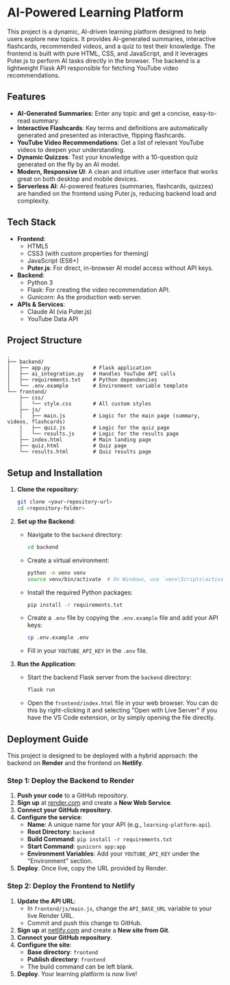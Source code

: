 # AI-Powered Learning Platform

This project is a dynamic, AI-driven learning platform designed to help users explore new topics. It provides AI-generated summaries, interactive flashcards, recommended videos, and a quiz to test their knowledge. The frontend is built with pure HTML, CSS, and JavaScript, and it leverages Puter.js to perform AI tasks directly in the browser. The backend is a lightweight Flask API responsible for fetching YouTube video recommendations.

## Features

-   **AI-Generated Summaries**: Enter any topic and get a concise, easy-to-read summary.
-   **Interactive Flashcards**: Key terms and definitions are automatically generated and presented as interactive, flipping flashcards.
-   **YouTube Video Recommendations**: Get a list of relevant YouTube videos to deepen your understanding.
-   **Dynamic Quizzes**: Test your knowledge with a 10-question quiz generated on the fly by an AI model.
-   **Modern, Responsive UI**: A clean and intuitive user interface that works great on both desktop and mobile devices.
-   **Serverless AI**: AI-powered features (summaries, flashcards, quizzes) are handled on the frontend using Puter.js, reducing backend load and complexity.

## Tech Stack

-   **Frontend**:
    -   HTML5
    -   CSS3 (with custom properties for theming)
    -   JavaScript (ES6+)
    -   **Puter.js**: For direct, in-browser AI model access without API keys.
-   **Backend**:
    -   Python 3
    -   Flask: For creating the video recommendation API.
    -   Gunicorn: As the production web server.
-   **APIs & Services**:
    -   Claude AI (via Puter.js)
    -   YouTube Data API

## Project Structure

```
.
├── backend/
│   ├── app.py              # Flask application
│   ├── ai_integration.py   # Handles YouTube API calls
│   ├── requirements.txt    # Python dependencies
│   └── .env.example        # Environment variable template
└── frontend/
    ├── css/
    │   └── style.css       # All custom styles
    ├── js/
    │   ├── main.js         # Logic for the main page (summary, videos, flashcards)
    │   ├── quiz.js         # Logic for the quiz page
    │   └── results.js      # Logic for the results page
    ├── index.html          # Main landing page
    ├── quiz.html           # Quiz page
    └── results.html        # Quiz results page
```

## Setup and Installation

1.  **Clone the repository**:
    ```bash
    git clone <your-repository-url>
    cd <repository-folder>
    ```

2.  **Set up the Backend**:
    -   Navigate to the `backend` directory:
        ```bash
        cd backend
        ```
    -   Create a virtual environment:
        ```bash
        python -m venv venv
        source venv/bin/activate  # On Windows, use `venv\Scripts\activate`
        ```
    -   Install the required Python packages:
        ```bash
        pip install -r requirements.txt
        ```
    -   Create a `.env` file by copying the `.env.example` file and add your API keys:
        ```bash
        cp .env.example .env
        ```
    -   Fill in your `YOUTUBE_API_KEY` in the `.env` file.

3.  **Run the Application**:
    -   Start the backend Flask server from the `backend` directory:
        ```bash
        flask run
        ```
    -   Open the `frontend/index.html` file in your web browser. You can do this by right-clicking it and selecting "Open with Live Server" if you have the VS Code extension, or by simply opening the file directly.

## Deployment Guide

This project is designed to be deployed with a hybrid approach: the backend on **Render** and the frontend on **Netlify**.

### Step 1: Deploy the Backend to Render

1.  **Push your code** to a GitHub repository.
2.  **Sign up** at [render.com](https://render.com) and create a **New Web Service**.
3.  **Connect your GitHub repository**.
4.  **Configure the service**:
    -   **Name**: A unique name for your API (e.g., `learning-platform-api`).
    -   **Root Directory**: `backend`
    -   **Build Command**: `pip install -r requirements.txt`
    -   **Start Command**: `gunicorn app:app`
    -   **Environment Variables**: Add your `YOUTUBE_API_KEY` under the "Environment" section.
5.  **Deploy**. Once live, copy the URL provided by Render.

### Step 2: Deploy the Frontend to Netlify

1.  **Update the API URL**:
    -   In `frontend/js/main.js`, change the `API_BASE_URL` variable to your live Render URL.
    -   Commit and push this change to GitHub.
2.  **Sign up** at [netlify.com](https://netlify.com) and create a **New site from Git**.
3.  **Connect your GitHub repository**.
4.  **Configure the site**:
    -   **Base directory**: `frontend`
    -   **Publish directory**: `frontend`
    -   The build command can be left blank.
5.  **Deploy**. Your learning platform is now live!